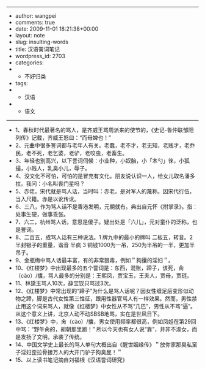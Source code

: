 - ---
- author: wangpei
- comments: true
- date: 2009-11-01 18:21:38+00:00
- layout: note
- slug: insulting-words
- title: 汉语詈词笔记
- wordpress_id: 2703
- categories:
- - 不好归类
- tags:
- - 汉语
- - 语文
- ---
- 1、春秋时代最著名的骂人，是齐威王骂周派来的使节的，《史记-鲁仲联邹阳列传》记载，齐威王怒曰：“而母婢也！”
- 2、元曲中很多詈词都与老年人有关。老蠢，老不才，老无知，老贱才，老乔民，老不死，老乞婆，老驴，老咬虫，老畜生。
- 3、年轻也别高兴，以下詈词伺候：小业种，小奴胎，小「木勺」徕，小狐撮，小贱人，乳臭小儿，辱子。
- 4、没文化不可怕，可怕的是冒充有文化。朋友说认识一人，给女儿取名潘多拉。我问：小名叫丧门星吗？
- 5、赤佬，宋代就是骂人话，当时叫：赤老。是对军人的蔑称。因宋代行伍，当入尺籍。赤是以讹传讹。
- 6、三八，作为骂人话不是香港发明，元朝就有。典出自元怀《拊掌录》。指：处事生硬，做事乖张。
- 7、六二，杭州骂人话，意思是傻子。疑出处是「六儿」，元对童仆的泛称，也是詈词。
- 8、二百五，成骂人话有三种说法。1 牌九中的最小的牌叫 二板五，转音。2 半封银子的重量，谐音 半疯 3 铜钱1000为一吊，250为半吊的一半，更加半吊子。
- 9、金瓶梅中骂人话最丰富，有的非常狠毒，例如＂狗攮的淫妇＂。
- 10、《红楼梦》中出现最多的五个詈词是：东西，混账，蹄子，该死，肏（cào）/攮，骂人最多的分别是：王熙凤，贾宝玉，王夫人，贾母，贾琏。
- 11、林黛玉骂人10次，薛宝钗只骂过3次。
- 12、《红楼梦》中常出现的“蹄子”为什么是骂人话呢？因女性缠足后变形似动物之蹄，脚是古代女性第三性征，跟用性器官骂人有一样效果。然而，男性禁止用这个词来骂人，就像《红楼梦》中女性从不骂“几巴”，男性从不骂“逼”。从这个意义上讲，北京人动不动SBSB地骂，实在是世风日下。
- 13、《红楼梦》中，肏（cào）/攮，男女使用频率都很高，例如凤姐在第29回中骂：“野牛肏的，胡朝那里跑！” 所以今天也有女人说“靠”，并非不淑女，而是发扬了文明，承袭了传统。
- 14、中国文学史上最长的骂人单句大概出自《醒世姻缘传》＂放你家那臭私窠子淫妇歪拉骨接万人的大开门驴子狗臭屁！＂
- 15、以上读书笔记摘自刘福根《汉语詈词研究》
